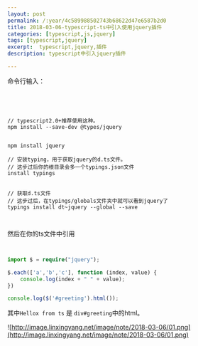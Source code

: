 ```yaml
---
layout: post
permalink: /:year/4c589988502743b68622d47e6587b2d0
title: 2018-03-06-typescript-ts中引入使用jquery插件
categories: [typescript,js,jquery]
tags: [typescript,jquery]
excerpt:  typescript,jquery,插件
description: typescript中引入jquery插件

---
```



命令行输入：

```nodejs




// typescript2.0+推荐使用这种。
npm install --save-dev @types/jquery


npm install jquery 

// 安装typing，用于获取jquery的d.ts文件。
// 这步过后你的根目录会多一个typings.json文件
install typings


// 获取d.ts文件
// 这步过后，在typings/globals文件夹中就可以看到jquery了
typings install dt~jquery --global --save



```

然后在你的ts文件中引用

```typescript


import $ = require("jquery");

$.each(['a','b','c'], function (index, value) {
    console.log(index + " " + value);
})

console.log($('#greeting').html());

```

其中`Hellox from ts` 是 `div#greeting`中的html。

![http://image.linxingyang.net/image/note/2018-03-06/01.png](http://image.linxingyang.net/image/note/2018-03-06/01.png)

